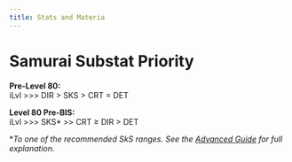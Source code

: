 ```yaml
---
title: Stats and Materia
---
```

# Samurai Substat Priority

**Pre-Level 80:**\
iLvl >>> DIR > SKS > CRT = DET

**Level 80 Pre-BIS:**\
iLvl >>> SKS* >> CRT ≥ DIR > DET

\**To one of the recommended SkS ranges. See the [Advanced Guide](https://guides.xivresources.com/jobs/melee/samurai/expert-the-shadowbringers-samurai-compendium) for full explanation.*